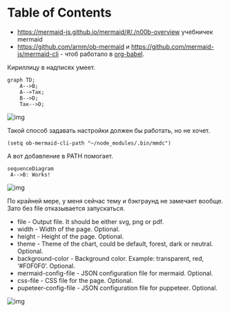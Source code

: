 
# Table of Contents



<div class="preview" id="org8267f09">

</div>

-   <https://mermaid-js.github.io/mermaid/#/./n00b-overview> учебничек mermaid
-   <https://github.com/arnm/ob-mermaid> и <https://github.com/mermaid-js/mermaid-cli> - чтоб работало в [org-babel](../computer/emacs/20201113222648-org_babel.publ.md).

Кириллицу в надписях умеет.  

    graph TD;
        A-->B;
        A-->Так;
        B-->D;
        Так-->D;

![img](test.png)

Такой способ задавать настройки должен бы работать, но не хочет. 

    (setq ob-mermaid-cli-path "~/node_modules/.bin/mmdc")

А вот добавление в PATH помогает.

    sequenceDiagram
     A-->B: Works!

![img](test1.svg)

По крайней мере, у меня сейчас тему и бэкграунд не замечает вообще. Зато без file отказывается запускаться.

-   file - Output file. It should be either svg, png or pdf.
-   width - Width of the page. Optional.
-   height - Height of the page. Optional.
-   theme - Theme of the chart, could be default, forest, dark or neutral. Optional.
-   background-color - Background color. Example: transparent, red, ‘#F0F0F0’. Optional.
-   mermaid-config-file - JSON configuration file for mermaid. Optional.
-   css-file - CSS file for the page. Optional.
-   pupeteer-config-file - JSON configuration file for puppeteer. Optional.

![img](gantt.png)

